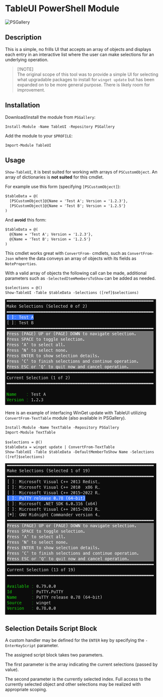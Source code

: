 # TableUI PowerShell Module

![PSGallery](https://img.shields.io/powershellgallery/p/TableUI)

## Description

This is a simple, no frills UI that accepts an array of objects and displays
each entry in an interactive list where the user can make selections for an
underlying operation.

> [!NOTE]\
> The original scope of this tool was to provide a simple UI for selecting what
 upgradable packages to install for `winget update` but has been expanded on
 to be more general purpose. There is likely room for improvement.

## Installation

Download/install the module from `PSGallery`:

```pwsh
Install-Module -Name TableUI -Repository PSGallery
```

Add the module to your `$PROFILE`:

```pwsh
Import-Module TableUI
```

## Usage

`Show-TableUI`, it is best suited for working with arrays of `PSCustomObject`.
An array of dictionaries is __not suited__ for this cmdlet.

For example use this form (specifying `[PSCustomObject]`):

```pwsh
$tableData = @(
  [PSCustomObject]@{Name = 'Test A'; Version = '1.2.3'},
  [PSCustomObject]@{Name = 'Test B'; Version = '1.2.5'}
)
```

And __avoid__ this form:

```pwsh
$tableData = @(
  @{Name = 'Test A'; Version = '1.2.3'},
  @{Name = 'Test B'; Version = '1.2.5'}
)
```

This cmdlet works great with `ConvertFrom-` cmdlets, such as `ConvertFrom-Json`
where the data conveys an array of objects with its fields as `NoteProperties`.

With a valid array of objects the following call can be made, additional parameters such as
`-SelectedItemMembersToShow` can be added as needed.

```pwsh
$selections = @()
Show-TableUI -Table $tableData -Selections ([ref]$selections)
```

![Test Example](img/test-ui.png)

Here is an example of interfacing WinGet update with TableUI utilizing
`ConvertFrom-TextTable` module (also available in PSGallery).

```pwsh
Install-Module -Name TextTable -Repository PSGallery
Import-Module TextTable

$selections = @()
$tableData = winget update | ConvertFrom-TextTable
Show-TableUI -Table $tableData -DefaultMemberToShow Name -Selections ([ref]$selections)
```

![WinGet Example](img/winget-update-ui.png)

## Selection Details Script Block

A custom handler may be defined for the `ENTER` key by specifying the `-EnterKeyScript` parameter.

The assigned script block takes two parameters.

The first parameter is the array indicating the current selections (passed by value).

The second parameter is the currently selected index. Full access to the currently selected object
and other selections may be realized with appropriate scoping.

